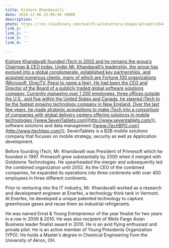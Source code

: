 ```yaml
---
title: Kishore Khandavalli
date: 2018-12-06 22:09:58 +0000
description: ''
photo: https://res.cloudinary.com/health-wildcatters/image/upload/v1544134228/image.png
link_1: ''
link_2: ''
link_3: ''
link_4: ''

---
```

[Kishore Khandavalli founded iTech in 2002 and he remains the group’s Chairman & CEO today. Under Mr. Khandavalli’s leadership, the group has evolved into a global conglomerate, established key partnerships, and acquired numerous clients, many of which are Fortune 100 organizations (Microsoft, DirecTV, Pepsi to name a few). He had been the CEO and Director of the Board of a publicly traded global software solutions company. Currently managing over 1,200 employees, three offices outside the U.S., and five within the United States and Canada, he steered iTech to be the fastest growing technology company in New England. Over the last few years, he made strategic acquisitions to make iTech into a consortium of companies with global delivery centers offering solutions in mobile technologies (](https://www.healthwildcatters.com/mentors?__hstc=3037743.f7bd35a287fedde99311d751bfe42fd4.1542227144562.1543597132524.1543863854462.7&__hssc=3037743.335.1543863854462&__hsfp=2847743631&hsutk=f7bd35a287fedde99311d751bfe42fd4#7c346ee163bc968b29b4f1084fd22cfd)[www.SevenTablets.com](http://www.seventablets.com/)), software solutions and data management ([www.iTechBPO.com](http://www.itechbpo.com/)). SevenTablets is a B2B mobile solutions company that focuses on mobile strategy, security as well as Application development.

Before founding iTech, Mr. Khandavalli was President of Primesoft which he founded in 1997. Primesoft grew substantially by 2000 when it merged with Goldstone Technologies. He spearheaded the merger and subsequently led the combined organization until 2002. As the CEO of the combined companies, he expanded its operations into three continents with over 400 employees in three different continents.

Prior to venturing into the IT industry, Mr. Khandavalli worked as a research and development engineer at Enerfex, a technology think tank in Vermont. At Enerfex, he developed a unique patented technology to capture greenhouse gases and reuse them as industrial refrigerants.

He was named Ernst & Young Entrepreneur of the year finalist for two years in a row in 2009 & 2010. He was also recipient of Wells Fargo Asian Business leader finalist award in 2010. He is an avid flying enthusiast and private pilot. He is an active member of Young Presidents Organization (YPO). He holds a Master’s degree in Chemical Engineering from the University of Akron, OH.